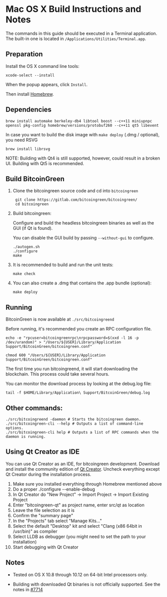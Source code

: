 Mac OS X Build Instructions and Notes
====================================
The commands in this guide should be executed in a Terminal application.
The built-in one is located in `/Applications/Utilities/Terminal.app`.

Preparation
-----------
Install the OS X command line tools:

`xcode-select --install`

When the popup appears, click `Install`.

Then install [Homebrew](http://brew.sh).

Dependencies
----------------------

    brew install automake berkeley-db4 libtool boost --c++11 miniupnpc openssl pkg-config homebrew/versions/protobuf260 --c++11 qt5 libevent

In case you want to build the disk image with `make deploy` (.dmg / optional), you need RSVG

    brew install librsvg

NOTE: Building with Qt4 is still supported, however, could result in a broken UI. Building with Qt5 is recommended.

Build BitcoinGreen
------------------------

1. Clone the bitcoingreen source code and cd into `bitcoingreen`

        git clone https://gitlab.com/bitcoingreen/bitcoingreen/
        cd bitcoingreen

2.  Build bitcoingreen:

    Configure and build the headless bitcoingreen binaries as well as the GUI (if Qt is found).

    You can disable the GUI build by passing `--without-gui` to configure.

        ./autogen.sh
        ./configure
        make

3.  It is recommended to build and run the unit tests:

        make check

4.  You can also create a .dmg that contains the .app bundle (optional):

        make deploy

Running
-------

BitcoinGreen is now available at `./src/bitcoingreend`

Before running, it's recommended you create an RPC configuration file.

    echo -e "rpcuser=bitcoingreenrpc\nrpcpassword=$(xxd -l 16 -p /dev/urandom)" > "/Users/${USER}/Library/Application Support/BitcoinGreen/bitcoingreen.conf"

    chmod 600 "/Users/${USER}/Library/Application Support/BitcoinGreen/bitcoingreen.conf"

The first time you run bitcoingreend, it will start downloading the blockchain. This process could take several hours.

You can monitor the download process by looking at the debug.log file:

    tail -f $HOME/Library/Application\ Support/BitcoinGreen/debug.log

Other commands:
-------

    ./src/bitcoingreend -daemon # Starts the bitcoingreen daemon.
    ./src/bitcoingreen-cli --help # Outputs a list of command-line options.
    ./src/bitcoingreen-cli help # Outputs a list of RPC commands when the daemon is running.

Using Qt Creator as IDE
------------------------
You can use Qt Creator as an IDE, for bitcoingreen development.
Download and install the community edition of [Qt Creator](https://www.qt.io/download/).
Uncheck everything except Qt Creator during the installation process.

1. Make sure you installed everything through Homebrew mentioned above
2. Do a proper ./configure --enable-debug
3. In Qt Creator do "New Project" -> Import Project -> Import Existing Project
4. Enter "bitcoingreen-qt" as project name, enter src/qt as location
5. Leave the file selection as it is
6. Confirm the "summary page"
7. In the "Projects" tab select "Manage Kits..."
8. Select the default "Desktop" kit and select "Clang (x86 64bit in /usr/bin)" as compiler
9. Select LLDB as debugger (you might need to set the path to your installation)
10. Start debugging with Qt Creator

Notes
-----

* Tested on OS X 10.8 through 10.12 on 64-bit Intel processors only.

* Building with downloaded Qt binaries is not officially supported. See the notes in [#7714](https://github.com/bitcoin/bitcoin/issues/7714)
